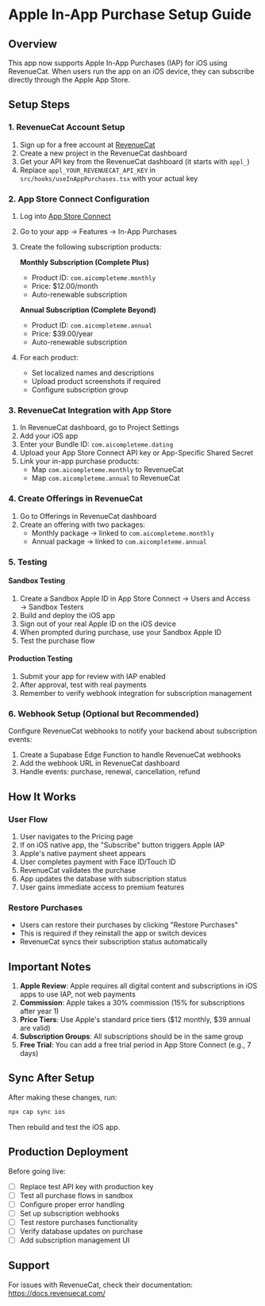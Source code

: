 # Apple In-App Purchase Setup Guide

## Overview
This app now supports Apple In-App Purchases (IAP) for iOS using RevenueCat. When users run the app on an iOS device, they can subscribe directly through the Apple App Store.

## Setup Steps

### 1. RevenueCat Account Setup
1. Sign up for a free account at [RevenueCat](https://www.revenuecat.com/)
2. Create a new project in the RevenueCat dashboard
3. Get your API key from the RevenueCat dashboard (it starts with `appl_`)
4. Replace `appl_YOUR_REVENUECAT_API_KEY` in `src/hooks/useInAppPurchases.tsx` with your actual key

### 2. App Store Connect Configuration
1. Log into [App Store Connect](https://appstoreconnect.apple.com/)
2. Go to your app → Features → In-App Purchases
3. Create the following subscription products:

   **Monthly Subscription (Complete Plus)**
   - Product ID: `com.aicompleteme.monthly`
   - Price: $12.00/month
   - Auto-renewable subscription

   **Annual Subscription (Complete Beyond)**
   - Product ID: `com.aicompleteme.annual`
   - Price: $39.00/year
   - Auto-renewable subscription

4. For each product:
   - Set localized names and descriptions
   - Upload product screenshots if required
   - Configure subscription group

### 3. RevenueCat Integration with App Store
1. In RevenueCat dashboard, go to Project Settings
2. Add your iOS app
3. Enter your Bundle ID: `com.aicompleteme.dating`
4. Upload your App Store Connect API key or App-Specific Shared Secret
5. Link your in-app purchase products:
   - Map `com.aicompleteme.monthly` to RevenueCat
   - Map `com.aicompleteme.annual` to RevenueCat

### 4. Create Offerings in RevenueCat
1. Go to Offerings in RevenueCat dashboard
2. Create an offering with two packages:
   - Monthly package → linked to `com.aicompleteme.monthly`
   - Annual package → linked to `com.aicompleteme.annual`

### 5. Testing
#### Sandbox Testing
1. Create a Sandbox Apple ID in App Store Connect → Users and Access → Sandbox Testers
2. Build and deploy the iOS app
3. Sign out of your real Apple ID on the iOS device
4. When prompted during purchase, use your Sandbox Apple ID
5. Test the purchase flow

#### Production Testing
1. Submit your app for review with IAP enabled
2. After approval, test with real payments
3. Remember to verify webhook integration for subscription management

### 6. Webhook Setup (Optional but Recommended)
Configure RevenueCat webhooks to notify your backend about subscription events:
1. Create a Supabase Edge Function to handle RevenueCat webhooks
2. Add the webhook URL in RevenueCat dashboard
3. Handle events: purchase, renewal, cancellation, refund

## How It Works

### User Flow
1. User navigates to the Pricing page
2. If on iOS native app, the "Subscribe" button triggers Apple IAP
3. Apple's native payment sheet appears
4. User completes payment with Face ID/Touch ID
5. RevenueCat validates the purchase
6. App updates the database with subscription status
7. User gains immediate access to premium features

### Restore Purchases
- Users can restore their purchases by clicking "Restore Purchases"
- This is required if they reinstall the app or switch devices
- RevenueCat syncs their subscription status automatically

## Important Notes

1. **Apple Review**: Apple requires all digital content and subscriptions in iOS apps to use IAP, not web payments
2. **Commission**: Apple takes a 30% commission (15% for subscriptions after year 1)
3. **Price Tiers**: Use Apple's standard price tiers ($12 monthly, $39 annual are valid)
4. **Subscription Groups**: All subscriptions should be in the same group
5. **Free Trial**: You can add a free trial period in App Store Connect (e.g., 7 days)

## Sync After Setup
After making these changes, run:
```bash
npx cap sync ios
```

Then rebuild and test the iOS app.

## Production Deployment
Before going live:
- [ ] Replace test API key with production key
- [ ] Test all purchase flows in sandbox
- [ ] Configure proper error handling
- [ ] Set up subscription webhooks
- [ ] Test restore purchases functionality
- [ ] Verify database updates on purchase
- [ ] Add subscription management UI

## Support
For issues with RevenueCat, check their documentation: https://docs.revenuecat.com/
